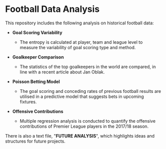 # Football Data Analysis

This repository includes the following analysis on historical football data:

- **Goal Scoring Variability**
  - The entropy is calculated at player, team and league level to measure the variability of goal scoring type and method.

- **Goalkeeper Comparison**
  - The statistics of the top goalkeepers in the world are compared, in line with a recent article about Jan Oblak.

- **Poisson Betting Model**
  - The goal scoring and conceding rates of previous football results are utilised in a predictive model that suggests bets in upcoming fixtures.

- **Offensive Contributions**
  - Multiple regression analysis is conducted to quantify the offensive contributions of Premier League players in the 2017/18 season.

There is also a text file, "**FUTURE ANALYSIS**", which highlights ideas and structures for future projects.
